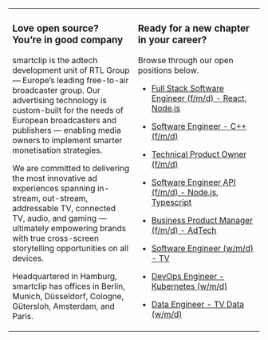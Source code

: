 <table><tr><td valign="top" width="50%">

### Love open source? You’re in good company

smartclip is the adtech development unit of RTL Group — Europe’s leading free-to-air broadcaster group. Our advertising technology is custom-built for the needs of European broadcasters and publishers — enabling media owners to implement smarter monetisation strategies.

We are committed to delivering the most innovative ad experiences spanning in-stream, out-stream, addressable TV, connected TV, audio, and gaming — ultimately empowering brands with true cross-screen storytelling opportunities on all devices.

Headquartered in Hamburg, smartclip has offices in Berlin, Munich, Düsseldorf, Cologne, Gütersloh, Amsterdam, and Paris.

</td><td valign="top" width="50%">

### Ready for a new chapter in your career?

Browse through our open positions below.

<!-- jobs start -->

* [Full Stack Software Engineer (f/m/d) - React, Node.js](https://careers.smartclip.tv/jobs/4732657-full-stack-software-engineer-f-m-d-react-node-js)

* [Software Engineer - C++ (f/m/d)](https://careers.smartclip.tv/jobs/4674515-software-engineer-c-f-m-d)

* [Technical Product Owner (f/m/d)](https://careers.smartclip.tv/jobs/4494404-technical-product-owner-f-m-d)

* [Software Engineer API (f/m/d) - Node.js, Typescript](https://careers.smartclip.tv/jobs/4480061-software-engineer-api-f-m-d-node-js-typescript)

* [Business Product Manager (f/m/d) - AdTech](https://careers.smartclip.tv/jobs/3810900-business-product-manager-f-m-d-adtech)

* [Software Engineer (w/m/d) - TV](https://careers.smartclip.tv/jobs/3735598-software-engineer-w-m-d-tv)

* [DevOps Engineer - Kubernetes (w/m/d)](https://careers.smartclip.tv/jobs/3484706-devops-engineer-kubernetes-w-m-d)

* [Data Engineer - TV Data (w/m/d)](https://careers.smartclip.tv/jobs/2948619-data-engineer-tv-data-w-m-d)

<!-- jobs end -->

</td></tr></table>
